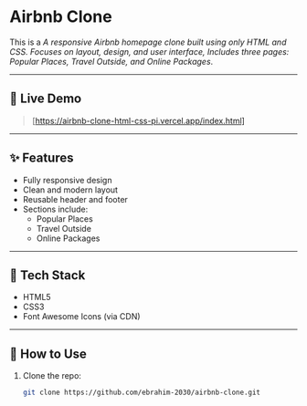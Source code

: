 # Airbnb Clone

This is a *A responsive Airbnb homepage clone built using only HTML and CSS. Focuses on layout, design, and user interface, Includes three pages: Popular Places, Travel Outside, and Online Packages*.

---

## 🚀 Live Demo

> [https://airbnb-clone-html-css-pi.vercel.app/index.html]

---

## ✨ Features

- Fully responsive design
- Clean and modern layout
- Reusable header and footer
- Sections include:
  - Popular Places
  - Travel Outside
  - Online Packages


---

## 🎨 Tech Stack

- HTML5
- CSS3
- Font Awesome Icons (via CDN)

---

## 📌 How to Use

1. Clone the repo:
   ```bash
   git clone https://github.com/ebrahim-2030/airbnb-clone.git

